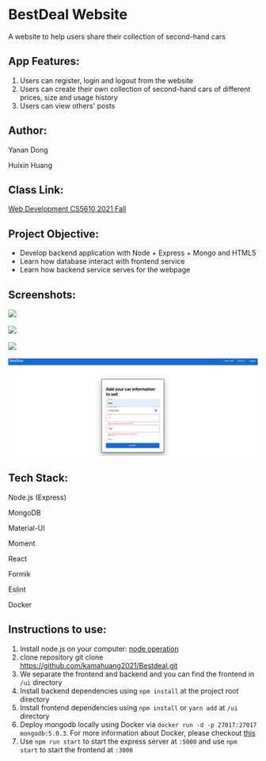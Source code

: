 # BestDeal Website
A website to help users share their collection of second-hand cars

## App Features:
1. Users can register, login and logout from the website
2. Users can create their own collection of second-hand cars
   of different prices, size and usage history
3. Users can view others' posts

## Author:
Yanan Dong

Huixin Huang

## Class Link:
[Web Development CS5610 2021 Fall](https://johnguerra.co/classes/webDevelopment_fall_2021/)


## Project Objective:
- Develop backend application with Node + Express + Mongo and HTML5
- Learn how database interact with frontend service
- Learn how backend service serves for the webpage

## Screenshots:
![](img/1.jpeg)

![](img/2.jpeg)

![](img/3.jpeg)

![](img/4.png)

## Tech Stack:
Node.js (Express)

MongoDB

Material-UI

Moment

React

Formik

Eslint

Docker

## Instructions to use:
1. Install node.js on your computer: [node operation](https://nodejs.org/en/download/)
2. clone repository git clone https://github.com/kamahuang2021/Bestdeal.git
3. We separate the frontend and backend and you can find the frontend in `/ui` directory 
4. Install backend dependencies using `npm install` at the project root directory
5. Install frontend dependencies using `npm install` or `yarn add` at `/ui` directory
6. Deploy mongodb locally using Docker via `docker run -d -p 27017:27017 mongodb:5.0.3`. For more information about Docker, please checkout [this](https://www.docker.com/get-started)
7. Use `npm run start` to start the express server at `:5000` and use `npm start` to start the frontend at `:3000`
